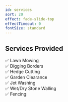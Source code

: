 ```yaml
---
id: services
sort: 20
effect: fade-slide-top
effectTimeout: 0
fontSize: standard
---
```

## Services Provided

✅ Lawn Mowing <br />
✅ Digging Borders <br />
✅ Hedge Cutting <br />
✅ Garden Clearance <br />
✅ Jet Washing <br />
✅ Wet/Dry Stone Walling <br />
✅ Fencing <br />
